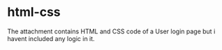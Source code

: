 # html-css

The attachment contains HTML and CSS code of a User login page but i havent included any logic in it.
